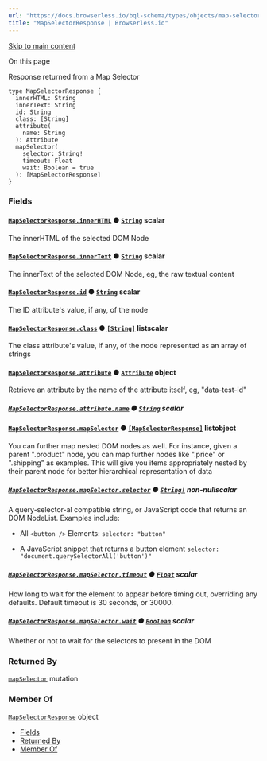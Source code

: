 ```yaml
---
url: "https://docs.browserless.io/bql-schema/types/objects/map-selector-response"
title: "MapSelectorResponse | Browserless.io"
---
```


[Skip to main content](https://docs.browserless.io/bql-schema/types/objects/map-selector-response#__docusaurus_skipToContent_fallback)

On this page

Response returned from a Map Selector

```codeBlockLines_p187
type MapSelectorResponse {
  innerHTML: String
  innerText: String
  id: String
  class: [String]
  attribute(
    name: String
  ): Attribute
  mapSelector(
    selector: String!
    timeout: Float
    wait: Boolean = true
  ): [MapSelectorResponse]
}

```

### Fields [​](https://docs.browserless.io/bql-schema/types/objects/map-selector-response\#fields "Direct link to Fields")

#### [`MapSelectorResponse.innerHTML`](https://docs.browserless.io/bql-schema/types/objects/map-selector-response\#) ● [`String`](https://docs.browserless.io/bql-schema/types/scalars/string) scalar [​](https://docs.browserless.io/bql-schema/types/objects/map-selector-response\#mapselectorresponseinnerhtmlstring- "Direct link to mapselectorresponseinnerhtmlstring-")

The innerHTML of the selected DOM Node

#### [`MapSelectorResponse.innerText`](https://docs.browserless.io/bql-schema/types/objects/map-selector-response\#) ● [`String`](https://docs.browserless.io/bql-schema/types/scalars/string) scalar [​](https://docs.browserless.io/bql-schema/types/objects/map-selector-response\#mapselectorresponseinnertextstring- "Direct link to mapselectorresponseinnertextstring-")

The innerText of the selected DOM Node, eg, the raw textual content

#### [`MapSelectorResponse.id`](https://docs.browserless.io/bql-schema/types/objects/map-selector-response\#) ● [`String`](https://docs.browserless.io/bql-schema/types/scalars/string) scalar [​](https://docs.browserless.io/bql-schema/types/objects/map-selector-response\#mapselectorresponseidstring- "Direct link to mapselectorresponseidstring-")

The ID attribute's value, if any, of the node

#### [`MapSelectorResponse.class`](https://docs.browserless.io/bql-schema/types/objects/map-selector-response\#) ● [`[String]`](https://docs.browserless.io/bql-schema/types/scalars/string) listscalar [​](https://docs.browserless.io/bql-schema/types/objects/map-selector-response\#mapselectorresponseclassstring-- "Direct link to mapselectorresponseclassstring--")

The class attribute's value, if any, of the node represented as an array of strings

#### [`MapSelectorResponse.attribute`](https://docs.browserless.io/bql-schema/types/objects/map-selector-response\#) ● [`Attribute`](https://docs.browserless.io/bql-schema/types/objects/attribute) object [​](https://docs.browserless.io/bql-schema/types/objects/map-selector-response\#mapselectorresponseattributeattribute- "Direct link to mapselectorresponseattributeattribute-")

Retrieve an attribute by the name of the attribute itself, eg, "data-test-id"

##### [`MapSelectorResponse.attribute.name`](https://docs.browserless.io/bql-schema/types/objects/map-selector-response\#) ● [`String`](https://docs.browserless.io/bql-schema/types/scalars/string) scalar [​](https://docs.browserless.io/bql-schema/types/objects/map-selector-response\#mapselectorresponseattributenamestring- "Direct link to mapselectorresponseattributenamestring-")

#### [`MapSelectorResponse.mapSelector`](https://docs.browserless.io/bql-schema/types/objects/map-selector-response\#) ● [`[MapSelectorResponse]`](https://docs.browserless.io/bql-schema/types/objects/map-selector-response) listobject [​](https://docs.browserless.io/bql-schema/types/objects/map-selector-response\#mapselectorresponsemapselectormapselectorresponse-- "Direct link to mapselectorresponsemapselectormapselectorresponse--")

You can further map nested DOM nodes as well. For instance, given a parent ".product" node, you can map further nodes like ".price" or ".shipping" as examples. This will give you items appropriately nested by their parent node for better hierarchical representation of data

##### [`MapSelectorResponse.mapSelector.selector`](https://docs.browserless.io/bql-schema/types/objects/map-selector-response\#) ● [`String!`](https://docs.browserless.io/bql-schema/types/scalars/string) non-nullscalar [​](https://docs.browserless.io/bql-schema/types/objects/map-selector-response\#mapselectorresponsemapselectorselectorstring-- "Direct link to mapselectorresponsemapselectorselectorstring--")

A query-selector-al compatible string, or JavaScript code that returns an DOM NodeList. Examples include:

- All `<button />` Elements:
`selector: "button"`

- A JavaScript snippet that returns a button element
`selector: "document.querySelectorAll('button')"`


##### [`MapSelectorResponse.mapSelector.timeout`](https://docs.browserless.io/bql-schema/types/objects/map-selector-response\#) ● [`Float`](https://docs.browserless.io/bql-schema/types/scalars/float) scalar [​](https://docs.browserless.io/bql-schema/types/objects/map-selector-response\#mapselectorresponsemapselectortimeoutfloat- "Direct link to mapselectorresponsemapselectortimeoutfloat-")

How long to wait for the element to appear before timing out, overriding any defaults. Default timeout is 30 seconds, or 30000.

##### [`MapSelectorResponse.mapSelector.wait`](https://docs.browserless.io/bql-schema/types/objects/map-selector-response\#) ● [`Boolean`](https://docs.browserless.io/bql-schema/types/scalars/boolean) scalar [​](https://docs.browserless.io/bql-schema/types/objects/map-selector-response\#mapselectorresponsemapselectorwaitboolean- "Direct link to mapselectorresponsemapselectorwaitboolean-")

Whether or not to wait for the selectors to present in the DOM

### Returned By [​](https://docs.browserless.io/bql-schema/types/objects/map-selector-response\#returned-by "Direct link to Returned By")

[`mapSelector`](https://docs.browserless.io/bql-schema/operations/mutations/map-selector) mutation

### Member Of [​](https://docs.browserless.io/bql-schema/types/objects/map-selector-response\#member-of "Direct link to Member Of")

[`MapSelectorResponse`](https://docs.browserless.io/bql-schema/types/objects/map-selector-response) object

- [Fields](https://docs.browserless.io/bql-schema/types/objects/map-selector-response#fields)
- [Returned By](https://docs.browserless.io/bql-schema/types/objects/map-selector-response#returned-by)
- [Member Of](https://docs.browserless.io/bql-schema/types/objects/map-selector-response#member-of)